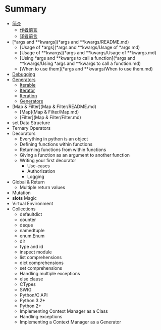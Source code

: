# Summary

* [简介](README.md)
   * [作者前言](authur.md)
   * [译者前言](translator.md)
* [*args and **kwargs](*args and **kwargs/README.md)
   * [Usage of *args](*args and **kwargs/Usage of *args.md)
   * [Usage of **kwargs](*args and **kwargs/Usage of **kwargs.md)
   * [Using *args and **kwargs to call a function](*args and **kwargs/Using *args and **kwargs to call a function.md)
   * [When to use them](*args and **kwargs/When to use them.md)
* [Debugging](Debugging/README.md)
* [Generators](Generators/README.md)
   * [Iterable](Generators/Iterable.md)
   * [Iterator](Generators/Iterator.md)
   * [Iteration](Generators/Iteration.md)
   * [Generators](Generators/Generators.md)
* [Map & Filter](Map & Filter/README.md)
   * [Map](Map & Filter/Map.md)
   * [Filter](Map & Filter/Filter.md)
* set Data Structure
* Ternary Operators
* Decorators
   * Everything in python is an object
   * Defining functions within functions
   * Returning functions from within functions
   * Giving a function as an argument to another function
   * Writing your first decorator
       * Use-cases
       * Authorization
       * Logging
* Global & Return
   * Multiple return values
* Mutation
* __slots__ Magic
* Virtual Environment
* Collections
   * defaultdict
   * counter
   * deque
   * namedtuple
   * enum.Enum
   * dir
   * type and id
   * inspect module
   * list comprehensions
   * dict comprehensions
   * set comprehensions
   * Handling multiple exceptions
   * else clause
   * CTypes
   * SWIG
   * Python/C API
   * Python 3.2+
   * Python 2+
   * Implementing Context Manager as a Class
   * Handling exceptions
   * Implementing a Context Manager as a Generator

